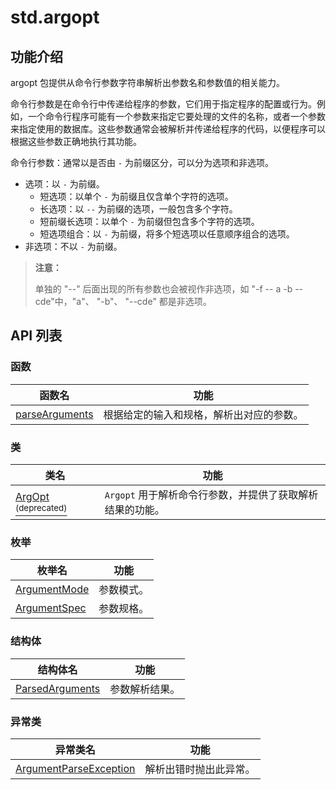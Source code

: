 # std.argopt

## 功能介绍

argopt 包提供从命令行参数字符串解析出参数名和参数值的相关能力。

命令行参数是在命令行中传递给程序的参数，它们用于指定程序的配置或行为。例如，一个命令行程序可能有一个参数来指定它要处理的文件的名称，或者一个参数来指定使用的数据库。这些参数通常会被解析并传递给程序的代码，以便程序可以根据这些参数正确地执行其功能。

命令行参数：通常以是否由 `-` 为前缀区分，可以分为选项和非选项。

- 选项：以 `-` 为前缀。
    - 短选项：以单个 `-` 为前缀且仅含单个字符的选项。
    - 长选项：以 `--` 为前缀的选项，一般包含多个字符。
    - 短前缀长选项：以单个 `-` 为前缀但包含多个字符的选项。
    - 短选项组合：以 `-` 为前缀，将多个短选项以任意顺序组合的选项。
- 非选项：不以 `-` 为前缀。

> **注意：**
>
> 单独的 "--" 后面出现的所有参数也会被视作非选项，如 "-f -- a -b --cde"中，"a"、 "-b"、 "--cde" 都是非选项。

## API 列表

### 函数

|  函数名 | 功能  |
| ------------ | ------------ |
| [parseArguments](./argopt_package_api/argopt_package_function.md#func-parseargumentsarraystring-arrayargumentspec) | 根据给定的输入和规格，解析出对应的参数。|

### 类

|                 类名              |                功能                 |
| --------------------------------- | ---------------------------------- |
| [ArgOpt <sup>(deprecated)</sup>](./argopt_package_api/argopt_package_classes.md#class-argopt-deprecated) | `Argopt` 用于解析命令行参数，并提供了获取解析结果的功能。 |

### 枚举

|                 枚举名              |                功能                 |
| --------------------------------- | ---------------------------------- |
| [ArgumentMode](./argopt_package_api/argopt_package_enums.md#enum-argumentmode) | 参数模式。      |
| [ArgumentSpec](./argopt_package_api/argopt_package_enums.md#enum-argumentspec) | 参数规格。    |

### 结构体

| 结构体名                                                                                |           功能           |
|-------------------------------------------------------------------------------------| ------------------------ |
| [ParsedArguments](./argopt_package_api/argopt_package_struct.md#struct-parsedarguments) | 参数解析结果。 |

### 异常类

|                 异常类名              |                功能                 |
| --------------------------------- | ---------------------------------- |
| [ArgumentParseException](./argopt_package_api/argopt_package_exception.md#class-argumentparseexception) | 解析出错时抛出此异常。|
